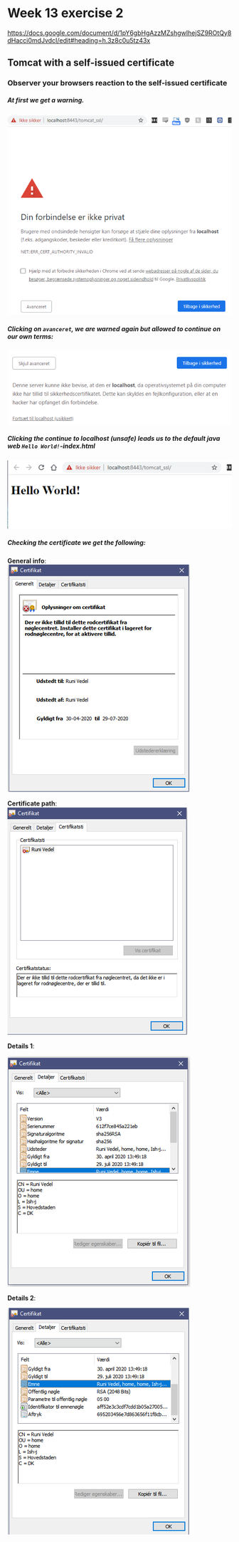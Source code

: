 # Week 13 exercise 2

https://docs.google.com/document/d/1pY6gbHgAzzMZshgwIhejSZ9ROtQy8dHacci0mdJvdcI/edit#heading=h.3z8c0u5tz43x

## Tomcat with a self-issued certificate

### Observer your browsers reaction to the self-issued certificate

##### At first we get a warning.  

![](images/First.PNG)  

##### Clicking on `avanceret`, we are warned again but allowed to continue on our own terms:  

![](images/Second.PNG)  

##### Clicking the *continue to localhost (unsafe)* leads us to the default java web `Hello World!`-index.html

![](images/Third.PNG)  

##### Checking the certificate we get the following:

**General info**:  
![](images/Fourth.PNG)  

**Certificate path**:  
![](images/Fifth.PNG) 

**Details 1**:  

![](images/Sixth.PNG) 

**Details 2**:  

![](images/Seventh.PNG) 